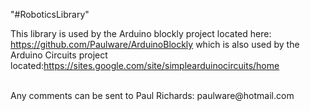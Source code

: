 "#RoboticsLibrary" 

This library is used by the Arduino blockly project located here: https://github.com/Paulware/ArduinoBlockly  which is also used by the Arduino Circuits 
project located:https://sites.google.com/site/simplearduinocircuits/home

<br>
Any comments can be sent to Paul Richards: paulware@hotmail.com 
